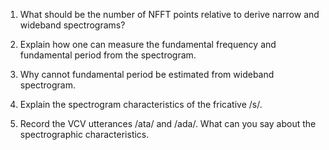 1. What should be the number of NFFT points relative to derive narrow and wideband spectrograms?

2. Explain how one can measure the fundamental frequency and fundamental period from the spectrogram.

3. Why cannot fundamental period be estimated from wideband spectrogram.

4. Explain the spectrogram characteristics of the fricative /s/.

5. Record the VCV utterances /ata/ and /ada/. What can you say about the spectrographic characteristics.


